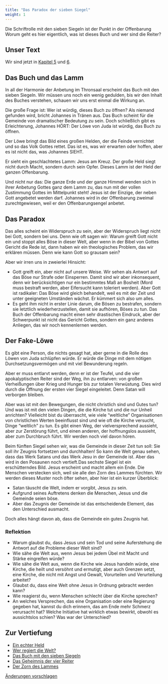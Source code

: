 ```yaml
---
title: "Das Paradox der sieben Siegel"
weight: 1
---
```



Die Schriftrolle mit den sieben Siegeln ist der Punkt in der Offenbarung Worum geht es hier eigentlich, was ist dieses Buch und wer sind die Reiter?


## Unser Text

<a name="35f4"></a>
Wir sind jetzt in [Kapitel 5](https://www.bibleserver.com/SLT/Offenbarung5) und [6](https://www.bibleserver.com/SLT/Offenbarung6).


## Das Buch und das Lamm

<a name="384a"></a>
In all der Harmonie der Anbetung im Thronsaal erscheint das Buch mit den sieben Siegeln. Wir müssen uns noch ein wenig gedulden, bis wir den Inhalt des Buches verstehen, schauen wir uns erst einmal die Wirkung an.

Die große Frage ist: Wer ist würdig, dieses Buch zu öffnen? Als niemand gefunden wird, bricht Johannes in Tränen aus. Das Buch scheint für die Gemeinde von dramatischer Bedeutung zu sein. Doch schließlich gibt es Erleichterung, Johannes HÖRT: Der Löwe von Juda ist würdig, das Buch zu öffnen.

Der Löwe bringt das Bild eines großen Helden, der die Feinde vernichtet und so das Volk Gottes rettet. Das ist es, was wir erwarten oder hoffen, aber es ist nicht das, was Johannes SIEHT.

Er sieht ein geschlachtetes Lamm: Jesus am Kreuz. Der große Held siegt nicht durch Macht, sondern durch sein Opfer. Dieses Lamm ist der Held der ganzen Offenbarung.

Und nicht nur das: Die ganze Erde und der ganze Himmel wenden sich in ihrer Anbetung Gottes ganz dem Lamm zu, das nun mit der vollen Zustimmung Gottes im Mittelpunkt steht! Jesus ist der Einzige, der neben Gott angebetet werden darf. Johannes wird in der Offenbarung zweimal zurechtgewiesen, weil er den Offenbarungsengel anbetet.


## Das Paradox

<a name="ad46"></a>
Das alles scheint ein Widerspruch zu sein, aber der Widerspruch liegt nicht bei Gott, sondern bei uns. Denn wie oft sagen wir: Warum greift Gott nicht ein und stoppt alles Böse in dieser Welt, aber wenn in der Bibel von Gottes Gericht die Rede ist, dann haben wir ein theologisches Problem, das wir erklären müssen. Denn wie kann Gott so grausam sein?

Aber wir irren uns in zweierlei Hinsicht:

- Gott greift ein, aber nicht auf unsere Weise. Wir sehen als Antwort auf das Böse nur Strafe oder Einsperren. Damit sind wir aber inkonsequent, denn wir berücksichtigen nur ein bestimmtes Maß an Bosheit (Mord muss bestraft werden, aber Eifersucht kann toleriert werden). Aber Gott ist radikaler: Das Böse wird gleich behandelt, weil es mit der Zeit und unter geeigneten Umständen wächst. Er kümmert sich also um alles.
- Es geht ihm nicht in erster Linie darum, die Bösen zu bestrafen, sondern sie letztlich wiederherzustellen, damit sie aufhören, Böses zu tun. Das Buch der Offenbarung macht einen sehr drastischen Eindruck, aber der Schwerpunkt ist nicht das Gericht Gottes, sondern ein ganz anderes Anliegen, das wir noch kennenlernen werden.



## Der Fake-Löwe

<a name="1c89"></a>
Es gibt eine Person, die nichts gesagt hat, aber gerne in die Rolle des Löwen von Juda schlüpfen würde. Er würde die Dinge mit dem nötigen Durchsetzungsvermögen und mit viel Bewunderung regeln.

Aber er muss entlarvt werden, denn er ist der Teufel, und die vier apokalyptischen Reiter sind der Weg, ihn zu entlarven: von großen Verheißungen über Krieg und Hunger bis zur totalen Verwüstung. Dies wird durch die Öffnung der ersten vier Siegel eingeleitet. Denn Satan will verborgen bleiben.

Aber was ist mit den Bewegungen, die nicht christlich sind und Gutes tun? Und was ist mit den vielen Dingen, die die Kirche tut und die nur Unheil anrichten? Vielleicht bist du überrascht, wie viele “weltliche” Organisationen von christlichen Werten beeinflusst sind und wie oft die Kirche versucht, Dinge “weltlich” zu tun. Es gibt einen Weg, der vielversprechend aussieht, aber zur Zerstörung führt, und einen anderen, der hoffnungslos aussieht, aber zum Durchbruch führt. Wir werden noch viel davon hören.

Beim fünften Siegel sehen wir, was die Gemeinde in dieser Zeit tun soll: Sie soll ihr Zeugnis fortsetzen und durchhalten! So kann die Welt genau sehen, dass das Werk Satans und das Werk Jesu in der Gemeinde ist. Aber das wird in den Posaunen noch vertieft.Das sechste Siegel ist ein erschütterndes Bild. Jesus erscheint und macht allem ein Ende. Die Menschen verstecken sich, weil sie alle den Zorn des Lammes fürchten. Wir werden dieses Muster noch öfter sehen, aber hier ist ein kurzer Überblick:

- Satan täuscht die Welt, indem er vorgibt, Jesus zu sein.
- Aufgrund seines Auftretens denken die Menschen, Jesus und die Gemeinde seien böse.
- Aber das Zeugnis der Gemeinde ist das entscheidende Element, das den Unterschied ausmacht.


Doch alles hängt davon ab, dass die Gemeinde ein gutes Zeugnis hat.


### Reflektion

<a name="2420"></a>
- Warum glaubst du, dass Jesus und sein Tod und seine Auferstehung die Antwort auf die Probleme dieser Welt sind?
- Wie sähe die Welt aus, wenn Jesus bei jedem Übel mit Macht und Stärke eingreifen würde?
- Wie sähe die Welt aus, wenn die Kirche wie Jesus handeln würde, eine Kirche, die heilt und versöhnt und ermutigt, aber auch Grenzen setzt, eine Kirche, die nicht mit Angst und Gewalt, Vorurteilen und Verurteilung arbeitet?
- Glaubst du, dass eine Welt ohne Jesus in Ordnung gebracht werden kann?
- Wie reagierst du, wenn Menschen schlecht über die Kirche sprechen?
- An welches Versprechen, das eine Organisation oder eine Regierung gegeben hat, kannst du dich erinnern, das am Ende mehr Schmerz verursacht hat? Welche Initiative hat wirklich etwas bewirkt, obwohl es aussichtslos schien? Was war der Unterschied?







## Zur Vertiefung

<a name="5f8a"></a>
- [Ein echter Held](../../../../topics/hero/short/a-real-hero)
- [Wer regiert die Welt?](../../../../topics/hero/short/who-rules-the-world)
- [Das Buch mit den sieben Siegeln](../../../../content/seals/expl/the-book-with-the-seven-seals)
- [Das Geheimnis der vier Reiter](../../../../content/seals/expl/the-mystery-of-the-four-horse-men)
- [Der Zorn des Lammes](../../../../content/seals/expl/the-wrath-of-the-lamb)





[Änderungen vorschlagen](https://github.com/revelation-today/revelation-today/blob/main/exampleSite/content/docs/content/seals/appl/the-paradox-of-the-seven-seals.de.md)
